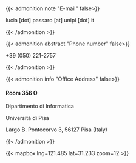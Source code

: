 # 


# 
{{< admonition note "E-mail" false>}}


lucia [dot] passaro [at] unipi [dot] it

{{< /admonition >}}

{{< admonition abstract "Phone number" false>}}

 +39 (050) 221-2757

{{< /admonition >}}

{{< admonition info "Office Address" false>}}


#### Room **356 O**


Dipartimento di Informatica

Università di Pisa

Largo B. Pontecorvo 3, 
56127 Pisa (Italy)

{{< /admonition >}}

{{< mapbox lng=121.485 lat=31.233 zoom=12 >}}



